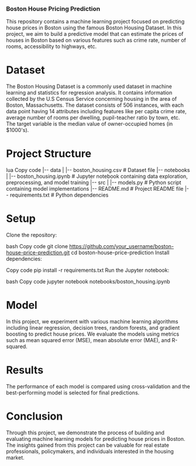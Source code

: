 ### Boston House Pricing Prediction


This repository contains a machine learning project focused on predicting house prices in Boston using the famous Boston Housing Dataset. In this project, we aim to build a predictive model that can estimate the prices of houses in Boston based on various features such as crime rate, number of rooms, accessibility to highways, etc.

# Dataset
The Boston Housing Dataset is a commonly used dataset in machine learning and statistics for regression analysis. It contains information collected by the U.S Census Service concerning housing in the area of Boston, Massachusetts. The dataset consists of 506 instances, with each data point having 14 attributes including features like per capita crime rate, average number of rooms per dwelling, pupil-teacher ratio by town, etc. The target variable is the median value of owner-occupied homes (in $1000's).

# Project Structure
lua
Copy code
|-- data
|   |-- boston_housing.csv     # Dataset file
|-- notebooks
|   |-- boston_housing.ipynb    # Jupyter notebook containing data exploration, preprocessing, and model training
|-- src
|   |-- models.py               # Python script containing model implementations
|-- README.md                    # Project README file
|-- requirements.txt             # Python dependencies

# Setup
Clone the repository:

bash
Copy code
git clone https://github.com/your_username/boston-house-price-prediction.git
cd boston-house-price-prediction
Install dependencies:

Copy code
pip install -r requirements.txt
Run the Jupyter notebook:

bash
Copy code
jupyter notebook notebooks/boston_housing.ipynb

# Model
In this project, we experiment with various machine learning algorithms including linear regression, decision trees, random forests, and gradient boosting to predict house prices. We evaluate the models using metrics such as mean squared error (MSE), mean absolute error (MAE), and R-squared.

# Results
The performance of each model is compared using cross-validation and the best-performing model is selected for final predictions.

# Conclusion
Through this project, we demonstrate the process of building and evaluating machine learning models for predicting house prices in Boston. The insights gained from this project can be valuable for real estate professionals, policymakers, and individuals interested in the housing market.
